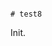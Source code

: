                                                                                                                                                                                                                                                                                                                                                                                                                                                                                                       # test8

Init.

